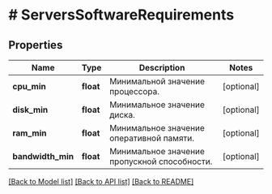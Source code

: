 # # ServersSoftwareRequirements

## Properties

Name | Type | Description | Notes
------------ | ------------- | ------------- | -------------
**cpu_min** | **float** | Минимальной значение процессора. | [optional]
**disk_min** | **float** | Минимальное значение диска. | [optional]
**ram_min** | **float** | Минимальное значение оперативной памяти. | [optional]
**bandwidth_min** | **float** | Минимальное значение пропускной способности. | [optional]

[[Back to Model list]](../../README.md#models) [[Back to API list]](../../README.md#endpoints) [[Back to README]](../../README.md)
